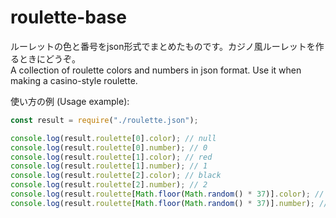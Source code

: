 # roulette-base
ルーレットの色と番号をjson形式でまとめたものです。カジノ風ルーレットを作るときにどうぞ。<br>
A collection of roulette colors and numbers in json format. Use it when making a casino-style roulette.

使い方の例 (Usage example):
```js
const result = require("./roulette.json");

console.log(result.roulette[0].color); // null
console.log(result.roulette[0].number); // 0
console.log(result.roulette[1].color); // red
console.log(result.roulette[1].number); // 1
console.log(result.roulette[2].color); // black
console.log(result.roulette[2].number); // 2
console.log(result.roulette[Math.floor(Math.random() * 37)].color); // null or red or black
console.log(result.roulette[Math.floor(Math.random() * 37)].number); // 0-36
```
